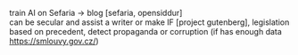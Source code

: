 train AI on Sefaria -> blog [sefaria, opensiddur]<br/>
can be secular and assist a writer or make IF [project gutenberg], legislation based on precedent, detect propaganda or corruption (if has enough data https://smlouvy.gov.cz/)
